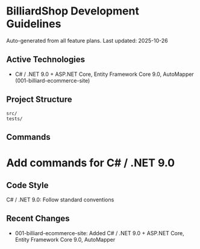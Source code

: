 # BilliardShop Development Guidelines

Auto-generated from all feature plans. Last updated: 2025-10-26

## Active Technologies

- C# / .NET 9.0 + ASP.NET Core, Entity Framework Core 9.0, AutoMapper (001-billiard-ecommerce-site)

## Project Structure

```text
src/
tests/
```

## Commands

# Add commands for C# / .NET 9.0

## Code Style

C# / .NET 9.0: Follow standard conventions

## Recent Changes

- 001-billiard-ecommerce-site: Added C# / .NET 9.0 + ASP.NET Core, Entity Framework Core 9.0, AutoMapper

<!-- MANUAL ADDITIONS START -->
<!-- MANUAL ADDITIONS END -->
